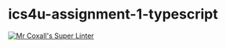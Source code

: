 # ics4u-assignment-1-typescript

[![Mr Coxall's Super Linter](https://github.com/michael-clermont1/ics4u-assignment-1-typescript/actions/workflows/main.yml/badge.svg)](https://github.com/michael-clermont1/ics4u-assignment-1-typescript/actions/workflows/main.yml)
